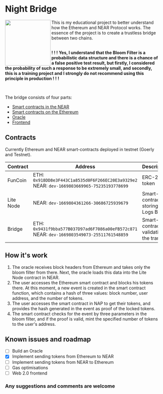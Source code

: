 Night Bridge
==========================

<img src="https://www.svgrepo.com/show/225979/bridge-river.svg" align="left" width="150" heigth="150"/>

<div >
This is my educational project to better understand how the Ethereum and NEAR Protocol works.
The essence of the project is to create a trustless bridge between two chains.
</div>

<br>


**! ! ! Yes, I understand that the Bloom Filter is a probabilistic data structure and there is a chance of a false positive test result, but firstly, I considered the probability of such a response to be extremely small, and secondly, this is a training project and I strongly do not recommend using this principle in production ! ! !** 

<br/>

The bridge consists of four parts:
 - [Smart contracts in the NEAR](https://github.com/NutiNaguti/near-bridge)
 - [Smart contracts on the Ethereum](https://github.com/NutiNaguti/ethereum-bridge)
 - [Oracle](https://github.com/NutiNaguti/relayer)
 - [Frontend](https://github.com/NutiNaguti/crystal-bridge)
 
## Contracts 
 
Currently Ethereum and NEAR smart-contracts deployed in testnet (Goerly and Testnet).

| Contract | Address   | Description |
|    -     |     -     |       -     |
| FunCoin  | ETH: `0x918DD8e3F443C1a8535d0F6F266EC20E3a9329e2` <br/> NEAR: `dev-1669803669965-75235193778699` | ERC-20 token |
| Lite Node| NEAR: `dev-1669804361266-30686725939679` | Smart-contract storing Logs Bloom |
| Bridge   | ETH: `0x9431f9bba577B037D97ad6F7086a00eFB572c871` <br/> NEAR: `dev-1669803549073-25511761548859` | Smart-contract validating the transer|


How it's work
-------------

1. The oracle receives block headers from Ethereum and takes only the bloom filter from there. Next, the oracle loads this data into the Lite Node contract in NEAR.
2. The user accesses the Ethereum smart contract and blocks his tokens there. At this moment, a new event is created in the smart contract function, which contains a hash of three values: block number, user address, and the number of tokens.
3. The user accesses the smart contract in NAP to get their tokens, and provides the hash generated in the event as proof of the locked tokens.
4. The smart contract checks for the event by three parameters in the bloom filter, and if the proof is valid, mint the specified number of tokens to the user's address.

Known issues and roadmap
------------------------

 - [ ] Build an Oracle
 - [x] Implement sending tokens from Ethereum to NEAR
 - [ ] Implement sending tokens from NEAR to Ethereum
 - [ ] Gas optimisations
 - [ ] Web 2.0 frontend

### Any suggestions and comments are welcome
